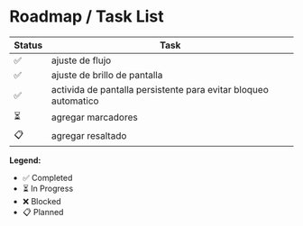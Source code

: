
# Roadmap / Task List

| Status | Task  |
|--------|------|
| ✅ | ajuste de flujo|
| ✅  | ajuste de brillo de pantalla|
| ✅  | activida de pantalla persistente para evitar bloqueo automatico|
| ⏳  | agregar marcadores|
| 📋  | agregar resaltado|



**Legend:**
- ✅ Completed
- ⏳ In Progress  
- ❌ Blocked
- 📋 Planned